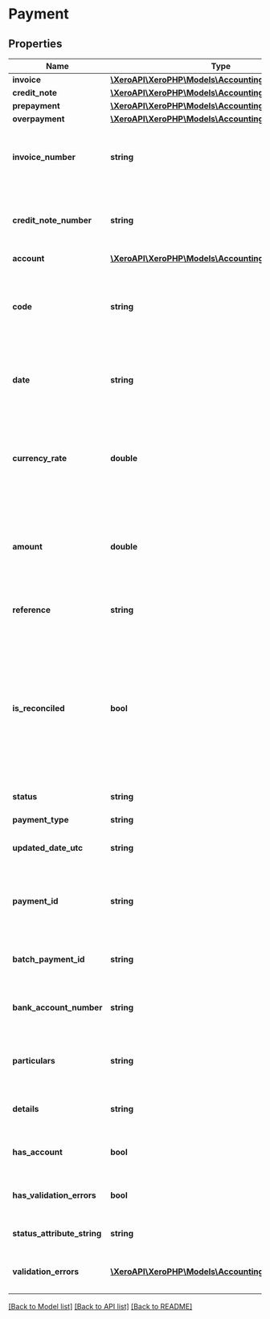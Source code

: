 # Payment

## Properties
Name | Type | Description | Notes
------------ | ------------- | ------------- | -------------
**invoice** | [**\XeroAPI\XeroPHP\Models\Accounting\Invoice**](Invoice.md) |  | [optional] 
**credit_note** | [**\XeroAPI\XeroPHP\Models\Accounting\CreditNote**](CreditNote.md) |  | [optional] 
**prepayment** | [**\XeroAPI\XeroPHP\Models\Accounting\Prepayment**](Prepayment.md) |  | [optional] 
**overpayment** | [**\XeroAPI\XeroPHP\Models\Accounting\Overpayment**](Overpayment.md) |  | [optional] 
**invoice_number** | **string** | Number of invoice or credit note you are applying payment to e.g.INV-4003 | [optional] 
**credit_note_number** | **string** | Number of invoice or credit note you are applying payment to e.g. INV-4003 | [optional] 
**account** | [**\XeroAPI\XeroPHP\Models\Accounting\Account**](Account.md) |  | [optional] 
**code** | **string** | Code of account you are using to make the payment e.g. 001 (note- not all accounts have a code value) | [optional] 
**date** | **string** | Date the payment is being made (YYYY-MM-DD) e.g. 2009-09-06 | [optional] 
**currency_rate** | **double** | Exchange rate when payment is received. Only used for non base currency invoices and credit notes e.g. 0.7500 | [optional] 
**amount** | **double** | The amount of the payment. Must be less than or equal to the outstanding amount owing on the invoice e.g. 200.00 | [optional] 
**reference** | **string** | An optional description for the payment e.g. Direct Debit | [optional] 
**is_reconciled** | **bool** | An optional parameter for the payment. A boolean indicating whether you would like the payment to be created as reconciled when using PUT, or whether a payment has been reconciled when using GET | [optional] 
**status** | **string** | The status of the payment. | [optional] 
**payment_type** | **string** | See Payment Types. | [optional] 
**updated_date_utc** | **string** | UTC timestamp of last update to the payment | [optional] 
**payment_id** | **string** | The Xero identifier for an Payment e.g. 297c2dc5-cc47-4afd-8ec8-74990b8761e9 | [optional] 
**batch_payment_id** | **string** | Present if the payment was created as part of a batch. | [optional] 
**bank_account_number** | **string** | The suppliers bank account number the payment is being made to | [optional] 
**particulars** | **string** | The suppliers bank account number the payment is being made to | [optional] 
**details** | **string** | The information to appear on the supplier&#39;s bank account | [optional] 
**has_account** | **bool** | A boolean to indicate if a contact has an validation errors | [optional] [default to false]
**has_validation_errors** | **bool** | A boolean to indicate if a contact has an validation errors | [optional] [default to false]
**status_attribute_string** | **string** | A string to indicate if a invoice status | [optional] 
**validation_errors** | [**\XeroAPI\XeroPHP\Models\Accounting\ValidationError[]**](ValidationError.md) | Displays array of validation error messages from the API | [optional] 

[[Back to Model list]](../README.md#documentation-for-models) [[Back to API list]](../README.md#documentation-for-api-endpoints) [[Back to README]](../README.md)


